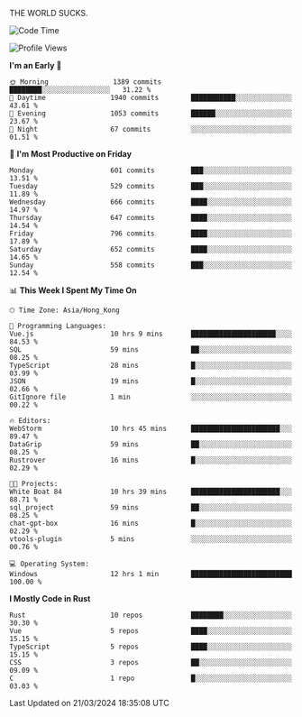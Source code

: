 THE WORLD SUCKS.

<!--START_SECTION:waka-->
![Code Time](http://img.shields.io/badge/Code%20Time-93%20hrs%2034%20mins-blue)

![Profile Views](http://img.shields.io/badge/Profile%20Views-0-blue)

**I'm an Early 🐤** 

```text
🌞 Morning                1389 commits        ████████░░░░░░░░░░░░░░░░░   31.22 % 
🌆 Daytime                1940 commits        ███████████░░░░░░░░░░░░░░   43.61 % 
🌃 Evening                1053 commits        ██████░░░░░░░░░░░░░░░░░░░   23.67 % 
🌙 Night                  67 commits          ░░░░░░░░░░░░░░░░░░░░░░░░░   01.51 % 
```
📅 **I'm Most Productive on Friday** 

```text
Monday                   601 commits         ███░░░░░░░░░░░░░░░░░░░░░░   13.51 % 
Tuesday                  529 commits         ███░░░░░░░░░░░░░░░░░░░░░░   11.89 % 
Wednesday                666 commits         ████░░░░░░░░░░░░░░░░░░░░░   14.97 % 
Thursday                 647 commits         ████░░░░░░░░░░░░░░░░░░░░░   14.54 % 
Friday                   796 commits         ████░░░░░░░░░░░░░░░░░░░░░   17.89 % 
Saturday                 652 commits         ████░░░░░░░░░░░░░░░░░░░░░   14.65 % 
Sunday                   558 commits         ███░░░░░░░░░░░░░░░░░░░░░░   12.54 % 
```


📊 **This Week I Spent My Time On** 

```text
🕑︎ Time Zone: Asia/Hong_Kong

💬 Programming Languages: 
Vue.js                   10 hrs 9 mins       █████████████████████░░░░   84.53 % 
SQL                      59 mins             ██░░░░░░░░░░░░░░░░░░░░░░░   08.25 % 
TypeScript               28 mins             █░░░░░░░░░░░░░░░░░░░░░░░░   03.99 % 
JSON                     19 mins             █░░░░░░░░░░░░░░░░░░░░░░░░   02.66 % 
GitIgnore file           1 min               ░░░░░░░░░░░░░░░░░░░░░░░░░   00.22 % 

🔥 Editors: 
WebStorm                 10 hrs 45 mins      ██████████████████████░░░   89.47 % 
DataGrip                 59 mins             ██░░░░░░░░░░░░░░░░░░░░░░░   08.25 % 
Rustrover                16 mins             █░░░░░░░░░░░░░░░░░░░░░░░░   02.29 % 

🐱‍💻 Projects: 
White Boat 84            10 hrs 39 mins      ██████████████████████░░░   88.71 % 
sql_project              59 mins             ██░░░░░░░░░░░░░░░░░░░░░░░   08.25 % 
chat-gpt-box             16 mins             █░░░░░░░░░░░░░░░░░░░░░░░░   02.29 % 
vtools-plugin            5 mins              ░░░░░░░░░░░░░░░░░░░░░░░░░   00.76 % 

💻 Operating System: 
Windows                  12 hrs 1 min        █████████████████████████   100.00 % 
```

**I Mostly Code in Rust** 

```text
Rust                     10 repos            ████████░░░░░░░░░░░░░░░░░   30.30 % 
Vue                      5 repos             ████░░░░░░░░░░░░░░░░░░░░░   15.15 % 
TypeScript               5 repos             ████░░░░░░░░░░░░░░░░░░░░░   15.15 % 
CSS                      3 repos             ██░░░░░░░░░░░░░░░░░░░░░░░   09.09 % 
C                        1 repo              █░░░░░░░░░░░░░░░░░░░░░░░░   03.03 % 
```




 Last Updated on 21/03/2024 18:35:08 UTC
<!--END_SECTION:waka-->

